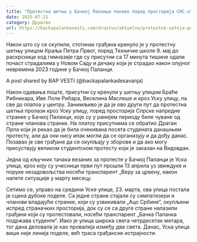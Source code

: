 ```yaml
---
title: "Протестна шетња у Бачкој Паланци поново поред просторија СНС-а"
date: 2025-07-21
category: Друштво
url: https://backapalankavesti.com/drustvo/aktuelno/protestna-setnja-pored-prostorija-sns-2025/
---
```


Након што су се скупили, стотинак грађана кренуло је у протестну шетњу улицом Краља Петра Првог, поред Техничке школе 9. мај до раскрснице код гимназије где су присутни са 17 минута тишине одали почаст страдалима у Новом Саду и дечаку који је страдао након олујног невремена 2023 године у Бачкој Паланци.

A post shared by BAP VESTI (@backapalankadesavanja)

Након одавања поште, присутни су кренули у шетњу улицом Браће Рибникара, Иве Лоле Рибара, Веселина Маслеше и кроз Уску улицу, па све до платоа у центру. Занимљиво је да је ово други пут да протестна шетња пролази кроз Уску улицу, поред просторија Спрске напредне странке у Бачкој Паланци, које су у ранијем периоду биле чуване од стране чланова странке.
На платоу присутнима се обратио Драган Прпа који је рекао да је била очекивана посета студената данашњем протесту, али да они нису ипак могли да се организују и да дођу данас. Позавао је све грађане да се окупљају у зборове и да ако могу присуствују великом студентском протесту који је заказан на Видовдан.

Једна од кључних тачака везаних за протесте у Бачкој Паланци је Уска улица, кроз коју су учесници први пут прошли 13 априла уз звиждуке и поруке незадовољства носећи транспарент „Веру за црвену, након напете ситуације у марту месецу.

Сетимо се, управо на средини Уске улице, 23. марта, ова улица постала је сцена дубоке поделе. Са једне стране стајали су симпатизери и чланови владајуће странке, који су узвикивали „Ацо Србине“, окупљени испред страначких просторија, док су се са друге стране налазили грађани који су протестовали, носећи транспарент „Бачка Паланка подржава студенте“. Иако је улица широка свега четрдесетак метара, тог дана деловала је као провалија између два света. Данас, Уска улица више није линија поделе, већ траса грађанске истрајности.
